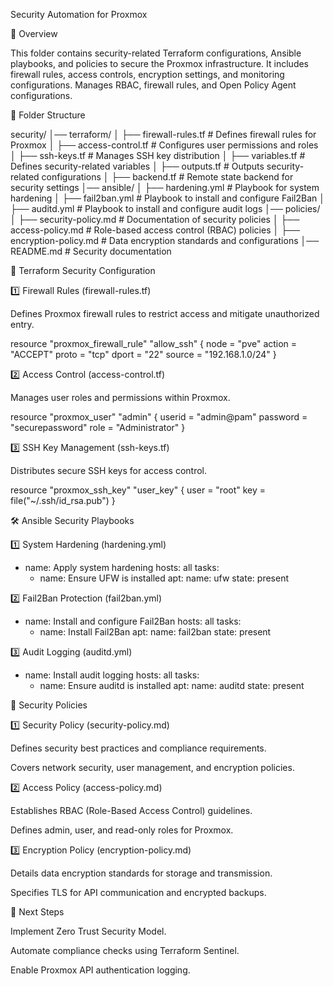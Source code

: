 Security Automation for Proxmox

📌 Overview

This folder contains security-related Terraform configurations, Ansible playbooks, and policies to secure the Proxmox infrastructure. It includes firewall rules, access controls, encryption settings, and monitoring configurations.
Manages RBAC, firewall rules, and Open Policy Agent configurations.

📂 Folder Structure

security/
│── terraform/
│   ├── firewall-rules.tf       # Defines firewall rules for Proxmox
│   ├── access-control.tf       # Configures user permissions and roles
│   ├── ssh-keys.tf             # Manages SSH key distribution
│   ├── variables.tf            # Defines security-related variables
│   ├── outputs.tf              # Outputs security-related configurations
│   ├── backend.tf              # Remote state backend for security settings
│── ansible/
│   ├── hardening.yml           # Playbook for system hardening
│   ├── fail2ban.yml            # Playbook to install and configure Fail2Ban
│   ├── auditd.yml              # Playbook to install and configure audit logs
│── policies/
│   ├── security-policy.md      # Documentation of security policies
│   ├── access-policy.md        # Role-based access control (RBAC) policies
│   ├── encryption-policy.md    # Data encryption standards and configurations
│── README.md                   # Security documentation

🔹 Terraform Security Configuration

1️⃣ Firewall Rules (firewall-rules.tf)

Defines Proxmox firewall rules to restrict access and mitigate unauthorized entry.

resource "proxmox_firewall_rule" "allow_ssh" {
  node   = "pve"
  action = "ACCEPT"
  proto  = "tcp"
  dport  = "22"
  source = "192.168.1.0/24"
}

2️⃣ Access Control (access-control.tf)

Manages user roles and permissions within Proxmox.

resource "proxmox_user" "admin" {
  userid   = "admin@pam"
  password = "securepassword"
  role     = "Administrator"
}

3️⃣ SSH Key Management (ssh-keys.tf)

Distributes secure SSH keys for access control.

resource "proxmox_ssh_key" "user_key" {
  user    = "root"
  key     = file("~/.ssh/id_rsa.pub")
}

🛠 Ansible Security Playbooks

1️⃣ System Hardening (hardening.yml)

- name: Apply system hardening
  hosts: all
  tasks:
    - name: Ensure UFW is installed
      apt:
        name: ufw
        state: present

2️⃣ Fail2Ban Protection (fail2ban.yml)

- name: Install and configure Fail2Ban
  hosts: all
  tasks:
    - name: Install Fail2Ban
      apt:
        name: fail2ban
        state: present

3️⃣ Audit Logging (auditd.yml)

- name: Install audit logging
  hosts: all
  tasks:
    - name: Ensure auditd is installed
      apt:
        name: auditd
        state: present

📜 Security Policies

1️⃣ Security Policy (security-policy.md)

Defines security best practices and compliance requirements.

Covers network security, user management, and encryption policies.

2️⃣ Access Policy (access-policy.md)

Establishes RBAC (Role-Based Access Control) guidelines.

Defines admin, user, and read-only roles for Proxmox.

3️⃣ Encryption Policy (encryption-policy.md)

Details data encryption standards for storage and transmission.

Specifies TLS for API communication and encrypted backups.

🚀 Next Steps

Implement Zero Trust Security Model.

Automate compliance checks using Terraform Sentinel.

Enable Proxmox API authentication logging.